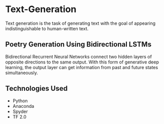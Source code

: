 # Text-Generation

Text generation is the task of generating text with the goal of appearing indistinguishable to human-written text.

## Poetry Generation Using Bidirectional LSTMs

Bidirectional Recurrent Neural Networks connect two hidden layers of opposite directions to the same output. With this form of generative deep learning, the output layer can get information from past and future states simultaneously.

## Technologies Used
* Python
* Anaconda
* Spyder
* TF 2.0
